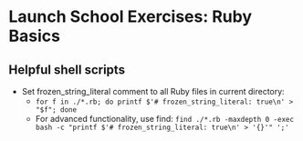 # Launch School Exercises: Ruby Basics

## Helpful shell scripts
- Set frozen_string_literal comment to all Ruby files in current directory:
  - `for f in ./*.rb; do printf $'# frozen_string_literal: true\n' > "$f"; done`
  - For advanced functionality, use find: `find ./*.rb -maxdepth 0 -exec bash -c "printf $'# frozen_string_literal: true\n' > '{}'" ';'`